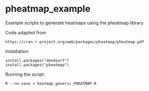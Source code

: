 # pheatmap_example

Example scripts to generate heatmaps using the pheatmap library

Code adapted from

	https://cran.r-project.org/web/packages/pheatmap/pheatmap.pdf

Installation:

	install.packages("dendsort")
	install.packages("pheatmap")

Running the script:

	R --no-save < heatmap_generic_PHEATMAP.R



